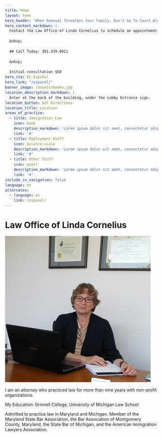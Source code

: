 ```yaml
---
title: Home
layout: home
hero_header: "When Removal Threatens Your Family, Don't Go To Court Alone."
hero_content_markdown: |-
  Contact the Law Office of Linda Cornelius to schedule an appointment.

  &nbsp;

  ## Call Today: 301.439.0011

  &nbsp;

  Initial consultation $50
hero_cta: En Español
hero_link: "/espanol/"
banner_image: /assets/books.jpg
location_description_markdown: |
  Enter at the back of the building, under the Lobby Entrance sign.
location_button: Get Directions
location_title: Location
areas_of_practice:
  - title: Immigration Law
    icon: bank
    description_markdown: 'Lorem ipsum dolor sit amet, consectetur adipiscing elit. Fusce viverra bibendum ultricies. Maecenas sed euismod turpis, id dignissim lorem.'
    link: '#'
  - title: Employment Stuff
    icon: balance-scale
    description_markdown: 'Lorem ipsum dolor sit amet, consectetur adipiscing elit. Fusce viverra bibendum ultricies. Maecenas sed euismod turpis, id dignissim lorem.'
    link: '#'
  - title: Other Stuff
    icon: gavel
    description_markdown: 'Lorem ipsum dolor sit amet, consectetur adipiscing elit. Fusce viverra bibendum ultricies. Maecenas sed euismod turpis, id dignissim lorem.'
    link: '#'
include_in_navigation: false
language: en
alternates:
  - language: es
    link: /espanol/
---
```


# Law Office of Linda Cornelius

![Linda Cornelius](/assets/lindacornelius.jpg)

I am an attorney who practiced law for more than nine years with non-profit organizations.

My Education: Grinnell College, University of Michigan Law School

Admitted to practice law in Maryland and Michigan. Member of the Maryland State Bar Association, the Bar Association of Montgomery County, Maryland, the State Bar of Michigan, and the American Immigration Lawyers Association.
